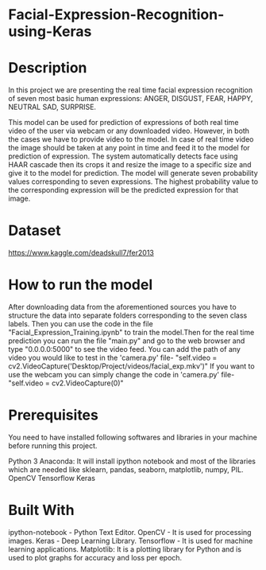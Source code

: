 # Facial-Expression-Recognition-using-Keras

# Description
In this project we are presenting the real time facial expression recognition of seven most basic human expressions: ANGER, DISGUST, FEAR, HAPPY, NEUTRAL SAD, SURPRISE.

This model can be used for prediction of expressions of both real time video of the user via webcam or any downloaded video. However, in both the cases we have to provide video to the model. In case of real time video the image should be taken at any point in time and feed it to the model for prediction of expression. The system automatically detects face using HAAR cascade then its crops it and resize the image to a specific size and give it to the model for prediction. The model will generate seven probability values corresponding to seven expressions. The highest probability value to the corresponding expression will be the predicted expression for that image.

# Dataset
https://www.kaggle.com/deadskull7/fer2013

# How to run the model

After downloading data from the aforementioned sources you have to structure the data into separate folders corresponding to the seven class labels. Then you can use the code in the file "Facial_Expression_Training.ipynb" to train the model.Then for the real time prediction you can run the file "main.py" and go to the web browser and type "0.0.0.0:5000" to see the video feed.
You can add the path of any video you would like to test in the 'camera.py' file- "self.video = cv2.VideoCapture('Desktop/Project/videos/facial_exp.mkv')"
If you want to use the webcam you can simply change the code in 'camera.py' file- "self.video = cv2.VideoCapture(0)"

# Prerequisites

You need to have installed following softwares and libraries in your machine before running this project.

Python 3
Anaconda: It will install ipython notebook and most of the libraries which are needed like sklearn, pandas, seaborn, matplotlib, numpy, PIL.
OpenCV
Tensorflow
Keras

# Built With

ipython-notebook - Python Text Editor.
OpenCV - It is used for processing images.
Keras - Deep Learning Library.
Tensorflow - It is used for machine learning applications.
Matplotlib: It is a plotting library for Python and is used to plot graphs for accuracy and loss per epoch.

